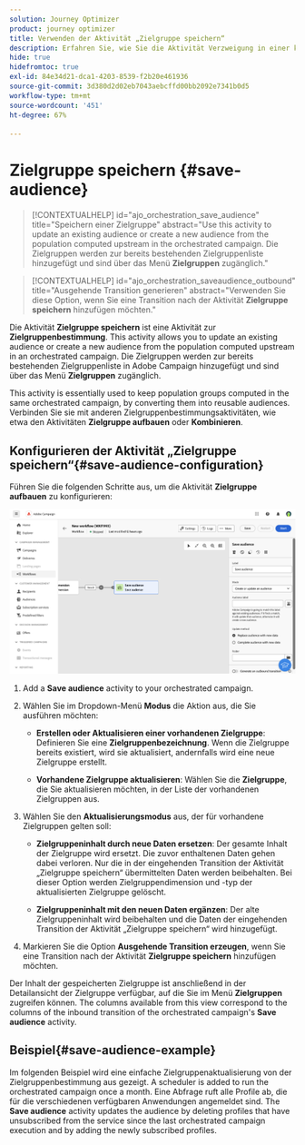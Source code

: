```yaml
---
solution: Journey Optimizer
product: journey optimizer
title: Verwenden der Aktivität „Zielgruppe speichern“
description: Erfahren Sie, wie Sie die Aktivität Verzweigung in einer koordinierten Kampagne verwenden
hide: true
hidefromtoc: true
exl-id: 84e34d21-dca1-4203-8539-f2b20e461936
source-git-commit: 3d380d2d02eb7043aebcffd00bb2092e7341b0d5
workflow-type: tm+mt
source-wordcount: '451'
ht-degree: 67%

---
```


# Zielgruppe speichern {#save-audience}

>[!CONTEXTUALHELP]
>id="ajo_orchestration_save_audience"
>title="Speichern einer Zielgruppe"
>abstract="Use this activity to update an existing audience or create a new audience from the population computed upstream in the orchestrated campaign. Die Zielgruppen werden zur bereits bestehenden Zielgruppenliste hinzugefügt und sind über das Menü **Zielgruppen** zugänglich."

>[!CONTEXTUALHELP]
>id="ajo_orchestration_saveaudience_outbound"
>title="Ausgehende Transition generieren"
>abstract="Verwenden Sie diese Option, wenn Sie eine Transition nach der Aktivität **Zielgruppe speichern** hinzufügen möchten."

Die Aktivität **Zielgruppe speichern** ist eine Aktivität zur **Zielgruppenbestimmung**. This activity allows you to update an existing audience or create a new audience from the population computed upstream in an orchestrated campaign. Die Zielgruppen werden zur bereits bestehenden Zielgruppenliste in Adobe Campaign hinzugefügt und sind über das Menü **Zielgruppen** zugänglich.

This activity is essentially used to keep population groups computed in the same orchestrated campaign, by converting them into reusable audiences. Verbinden Sie sie mit anderen Zielgruppenbestimmungsaktivitäten, wie etwa den Aktivitäten **Zielgruppe aufbauen** oder **Kombinieren**.

## Konfigurieren der Aktivität „Zielgruppe speichern“{#save-audience-configuration}

Führen Sie die folgenden Schritte aus, um die Aktivität **Zielgruppe aufbauen** zu konfigurieren:

![](../assets/workflow-save-audience.png)

1. Add a **Save audience** activity to your orchestrated campaign.

1. Wählen Sie im Dropdown-Menü **Modus** die Aktion aus, die Sie ausführen möchten:

   * **Erstellen oder Aktualisieren einer vorhandenen Zielgruppe**: Definieren Sie eine **Zielgruppenbezeichnung**. Wenn die Zielgruppe bereits existiert, wird sie aktualisiert, andernfalls wird eine neue Zielgruppe erstellt.

   * **Vorhandene Zielgruppe aktualisieren**: Wählen Sie die **Zielgruppe**, die Sie aktualisieren möchten, in der Liste der vorhandenen Zielgruppen aus.

1. Wählen Sie den **Aktualisierungsmodus** aus, der für vorhandene Zielgruppen gelten soll:

   * **Zielgruppeninhalt durch neue Daten ersetzen**: Der gesamte Inhalt der Zielgruppe wird ersetzt. Die zuvor enthaltenen Daten gehen dabei verloren. Nur die in der eingehenden Transition der Aktivität „Zielgruppe speichern“ übermittelten Daten werden beibehalten. Bei dieser Option werden Zielgruppendimension und -typ der aktualisierten Zielgruppe gelöscht.

   * **Zielgruppeninhalt mit den neuen Daten ergänzen**: Der alte Zielgruppeninhalt wird beibehalten und die Daten der eingehenden Transition der Aktivität „Zielgruppe speichern“ wird hinzugefügt.

1. Markieren Sie die Option **Ausgehende Transition erzeugen**, wenn Sie eine Transition nach der Aktivität **Zielgruppe speichern** hinzufügen möchten.

Der Inhalt der gespeicherten Zielgruppe ist anschließend in der Detailansicht der Zielgruppe verfügbar, auf die Sie im Menü **Zielgruppen** zugreifen können. The columns available from this view correspond to the columns of the inbound transition of the orchestrated campaign&#39;s **Save audience** activity.


## Beispiel{#save-audience-example}

Im folgenden Beispiel wird eine einfache Zielgruppenaktualisierung von der Zielgruppenbestimmung aus gezeigt. A scheduler is added to run the orchestrated campaign once a month. Eine Abfrage ruft alle Profile ab, die für die verschiedenen verfügbaren Anwendungen angemeldet sind. The **Save audience** activity updates the audience by deleting profiles that have unsubscribed from the service since the last orchestrated campaign execution and by adding the newly subscribed profiles.
